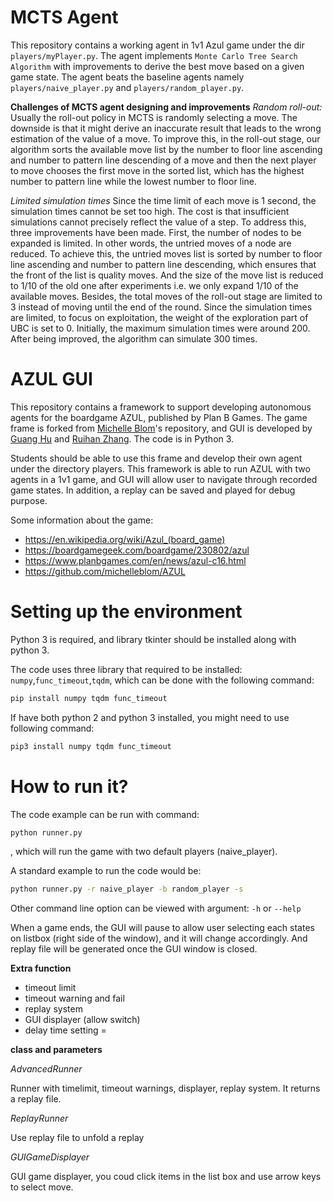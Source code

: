 <!-- # AZUL
This repository contains a framework to support policy learning for the boardgame AZUL, published by Plan B Games. The purpose of this framework is to allow students to implement algorithms for learning AI players for the game and evaluate the performance of these players against human/other AI players. 

Students making use of the framework will need to create a Player subclass for their AI player that selects moves on the basis of a learned policy, and write code to learn their policy on the basis of repeated simulations of the game.

Some information about the game:
- https://en.wikipedia.org/wiki/Azul_(board_game)
- https://www.ultraboardgames.com/azul/game-rules.php
- https://boardgamegeek.com/boardgame/230802/azul
- https://www.planbgames.com/en/news/azul-c16.html -->

# MCTS Agent

This repository contains a working agent in 1v1 Azul game under the dir ```players/myPlayer.py```. The agent implements ```Monte Carlo Tree Search Algorithm``` with improvements to derive the best move based on a given game state. The agent beats the baseline agents namely ```players/naive_player.py``` and ```players/random_player.py```. 

**Challenges of MCTS agent designing and improvements**
*Random roll-out:*
Usually the roll-out policy in MCTS is randomly selecting a move. The downside is that it might derive an inaccurate result that leads to the wrong estimation of the value of a move. To improve this, in the roll-out stage, our algorithm sorts the available move list by the number to floor line ascending and number to pattern line descending of a move and then the next player to move chooses the first move in the sorted list, which has the highest number to pattern line while the lowest number to floor line.

*Limited simulation times*
Since the time limit of each move is 1 second, the simulation times cannot be set too high. The cost is that insufficient simulations cannot precisely reflect the value of a step. To address this, three improvements have been made. First, the number of nodes to be expanded is limited. In other words, the untried moves of a node are reduced. To achieve this, the untried moves list is sorted by number to floor line ascending and number to pattern line descending, which ensures that the front of the list is quality moves. And the size of the move list is reduced to 1/10 of the old one after experiments i.e. we only expand 1/10 of the available moves. Besides, the total moves of the roll-out stage are limited to 3 instead of moving until the end of the round. Since the simulation times are limited, to focus on exploitation, the weight of the exploration part of  UBC is set to 0. Initially, the maximum simulation times were around 200. After being improved, the algorithm can simulate 300 times.






# AZUL GUI

This repository contains a framework to support developing autonomous agents for the boardgame AZUL, published by Plan B Games. The game frame is forked from [Michelle Blom](https://github.com/michelleblom)'s repository, and GUI is developed by [Guang Hu](https://github.com/guanghuhappysf128) and  [Ruihan Zhang](https://github.com/zhangrh93). The code is in Python 3.

Students should be able to use this frame and develop their own agent under the directory players. This framework is able to run AZUL with two agents in a 1v1 game, and GUI will allow user to navigate through recorded game states. In addition, a replay can be saved and played for debug purpose.

Some information about the game:
- https://en.wikipedia.org/wiki/Azul_(board_game)
- https://boardgamegeek.com/boardgame/230802/azul
- https://www.planbgames.com/en/news/azul-c16.html
- https://github.com/michelleblom/AZUL

# Setting up the environment

Python 3 is required, and library tkinter should be installed along with python 3.

The code uses three library that required to be installed: ```numpy```,```func_timeout```,```tqdm```, which can be done with the following command:
```bash
pip install numpy tqdm func_timeout
```
If have both python 2 and python 3 installed, you might need to use following command:
```bash
pip3 install numpy tqdm func_timeout
```

# How to run it?

The code example can be run with command:
```bash
python runner.py
```
, which will run the game with two default players (naive_player). 

A standard example to run the code would be:
```bash
python runner.py -r naive_player -b random_player -s 
```

Other command line option can be viewed with argument: ```-h``` or ```--help```

When a game ends, the GUI will pause to allow user selecting each states on listbox (right side of the window), and it will change accordingly. And replay file will be generated once the GUI window is closed.


**Extra function**
- timeout limit
- timeout warning and fail
- replay system
- GUI displayer (allow switch)
- delay time setting
= 

**class and parameters**

*AdvancedRunner*

Runner with timelimit, timeout warnings, displayer, replay system. It returns a replay file.

*ReplayRunner*

Use replay file to unfold a replay

*GUIGameDisplayer*

GUI game displayer, you coud click items in the list box and use arrow keys to select move.
